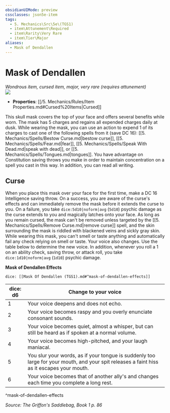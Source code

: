 ```yaml
---
obsidianUIMode: preview
cssclasses: json5e-item
tags:
  - 5. Mechanics\Src\5e\(TGS1)
  - item\Attunement\Required
  - item\Rarity\Very Rare
  - item\Tier\Major
aliases:
  - Mask of Dendallen
---
```

# Mask of Dendallen
*Wondrous item, cursed item, major, very rare (requires attunement)*  
![](https://raw.githubusercontent.com/TheGiddyLimit/homebrew/master/_img/TGS1/Mask-of-Dendallen.webp#right)  

- **Properties**: [[/5. Mechanics/Rules/Item Properties.md#Cursed%20Items\|Cursed]]

This skull mask covers the top of your face and offers several benefits while worn. The mask has 5 charges and regains all expended charges daily at dusk. While wearing the mask, you can use an action to expend 1 of its charges to cast one of the following spells from it (save DC 16): [[5. Mechanics/Spells/Bestow Curse.md\|bestow curse]], [[5. Mechanics/Spells/Fear.md\|fear]], [[5. Mechanics/Spells/Speak With Dead.md\|speak with dead]], or [[5. Mechanics/Spells/Tongues.md\|tongues]]. You have advantage on Constitution saving throws you make in order to maintain concentration on a spell you cast in this way. In addition, you can read all writing.

## Curse

When you place this mask over your face for the first time, make a DC 16 Intelligence saving throw. On a success, you are aware of the curse's effects and can immediately remove the mask before it extends the curse to you. On a failure, you take `dice:5d10|noform|avg` (`5d10`) psychic damage as the curse extends to you and magically latches onto your face. As long as you remain cursed, the mask can't be removed unless targeted by the [[5. Mechanics/Spells/Remove Curse.md\|remove curse]] spell, and the skin surrounding the mask is riddled with blackened veins and sickly gray skin. While wearing this mask, you can't smell or taste anything and automatically fail any check relying on smell or taste. Your voice also changes. Use the table below to determine the new voice. In addition, whenever you roll a 1 on an ability check, saving throw, or attack roll, you take `dice:1d10|noform|avg` (`1d10`) psychic damage.

**Mask of Dendallen Effects**

`dice: [[Mask Of Dendallen (TGS1).md#^mask-of-dendallen-effects]]`

| dice: d6 | Change to your voice |
|----------|----------------------|
| 1 | Your voice deepens and does not echo. |
| 2 | Your voice becomes raspy and you overly enunciate consonant sounds. |
| 3 | Your voice becomes quiet, almost a whisper, but can still be heard as if spoken at a normal volume. |
| 4 | Your voice becomes high-pitched, and your laugh maniacal. |
| 5 | You slur your words, as if your tongue is suddenly too large for your mouth, and your spit releases a faint hiss as it escapes your mouth. |
| 6 | Your voice becomes that of another ally's and changes each time you complete a long rest. |
^mask-of-dendallen-effects

*Source: The Griffon's Saddlebag, Book 1 p. 86*
